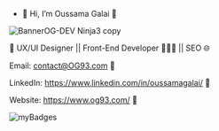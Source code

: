 - 👋 Hi, I’m Oussama Galai 🥷
  
![BannerOG-DEV Ninja3 copy](https://github.com/user-attachments/assets/23b46850-21f1-4fd2-ba40-00de75160f73)


🚀 UX/UI Designer || Front-End Developer 👨🏻‍💻 || SEO 🌐

Email: contact@OG93.com 💌

LinkedIn: https://www.linkedin.com/in/oussamagalai/ 🤝

Website: https://www.og93.com/ 🔗

![myBadges](https://github.com/user-attachments/assets/cc905730-ab61-43fe-959b-3fc959bdad58)
